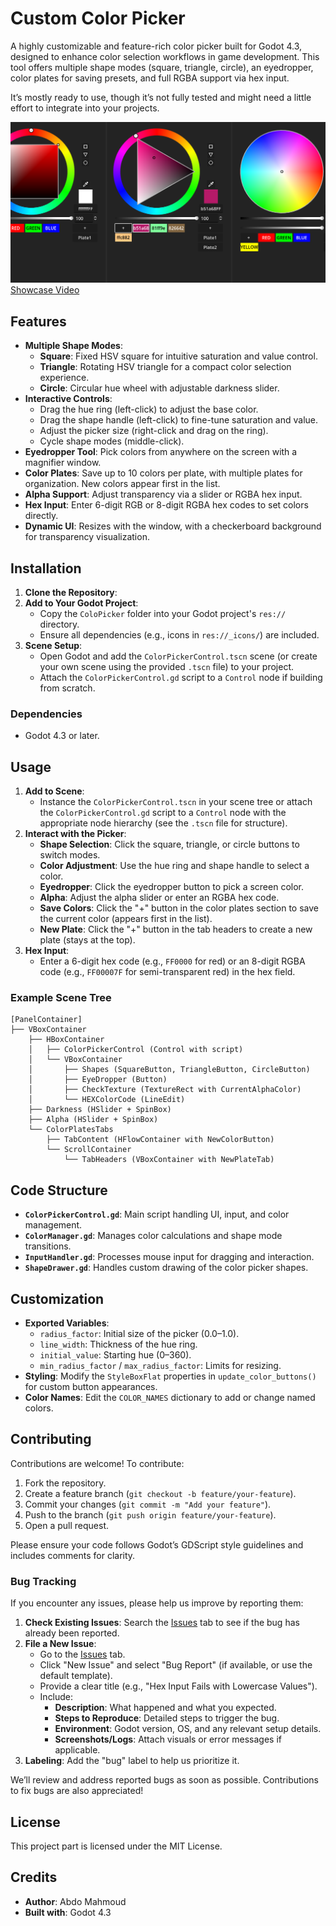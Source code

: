 # Custom Color Picker

A highly customizable and feature-rich color picker built for Godot 4.3, designed to enhance color selection workflows in game development. This tool offers multiple shape modes (square, triangle, circle), an eyedropper, color plates for saving presets, and full RGBA support via hex input.

It’s mostly ready to use, though it’s not fully tested and might need a little effort to integrate into your projects.

![Color Picker Screenshot](Screenshot.png)
[Showcase Video](https://youtu.be/c6Adz4VlqQE?feature=shared)
## Features

- **Multiple Shape Modes**:
  - **Square**: Fixed HSV square for intuitive saturation and value control.
  - **Triangle**: Rotating HSV triangle for a compact color selection experience.
  - **Circle**: Circular hue wheel with adjustable darkness slider.
- **Interactive Controls**:
  - Drag the hue ring (left-click) to adjust the base color.
  - Drag the shape handle (left-click) to fine-tune saturation and value.
  - Adjust the picker size (right-click and drag on the ring).
  - Cycle shape modes (middle-click).
- **Eyedropper Tool**: Pick colors from anywhere on the screen with a magnifier window.
- **Color Plates**: Save up to 10 colors per plate, with multiple plates for organization. New colors appear first in the list.
- **Alpha Support**: Adjust transparency via a slider or RGBA hex input.
- **Hex Input**: Enter 6-digit RGB or 8-digit RGBA hex codes to set colors directly.
- **Dynamic UI**: Resizes with the window, with a checkerboard background for transparency visualization.

## Installation

1. **Clone the Repository**:
2. **Add to Your Godot Project**:
   - Copy the `ColoPicker` folder into your Godot project's `res://` directory.
   - Ensure all dependencies (e.g., icons in `res://_icons/`) are included.
3. **Scene Setup**:
   - Open Godot and add the `ColorPickerControl.tscn` scene (or create your own scene using the provided `.tscn` file) to your project.
   - Attach the `ColorPickerControl.gd` script to a `Control` node if building from scratch.

### Dependencies
- Godot 4.3 or later.

## Usage

1. **Add to Scene**:
   - Instance the `ColorPickerControl.tscn` in your scene tree or attach the `ColorPickerControl.gd` script to a `Control` node with the appropriate node hierarchy (see the `.tscn` file for structure).
2. **Interact with the Picker**:
   - **Shape Selection**: Click the square, triangle, or circle buttons to switch modes.
   - **Color Adjustment**: Use the hue ring and shape handle to select a color.
   - **Eyedropper**: Click the eyedropper button to pick a screen color.
   - **Alpha**: Adjust the alpha slider or enter an RGBA hex code.
   - **Save Colors**: Click the "+" button in the color plates section to save the current color (appears first in the list).
   - **New Plate**: Click the "+" button in the tab headers to create a new plate (stays at the top).
3. **Hex Input**:
   - Enter a 6-digit hex code (e.g., `FF0000` for red) or an 8-digit RGBA code (e.g., `FF00007F` for semi-transparent red) in the hex field.

### Example Scene Tree
```plaintext
[PanelContainer]
├── VBoxContainer
    ├── HBoxContainer
    │   ├── ColorPickerControl (Control with script)
    │   └── VBoxContainer
    │       ├── Shapes (SquareButton, TriangleButton, CircleButton)
    │       ├── EyeDropper (Button)
    │       ├── CheckTexture (TextureRect with CurrentAlphaColor)
    │       └── HEXColorCode (LineEdit)
    ├── Darkness (HSlider + SpinBox)
    ├── Alpha (HSlider + SpinBox)
    └── ColorPlatesTabs
        ├── TabContent (HFlowContainer with NewColorButton)
        └── ScrollContainer
            └── TabHeaders (VBoxContainer with NewPlateTab)
```

## Code Structure

- **`ColorPickerControl.gd`**: Main script handling UI, input, and color management.
- **`ColorManager.gd`**: Manages color calculations and shape mode transitions.
- **`InputHandler.gd`**: Processes mouse input for dragging and interaction.
- **`ShapeDrawer.gd`**: Handles custom drawing of the color picker shapes.

## Customization

- **Exported Variables**:
  - `radius_factor`: Initial size of the picker (0.0–1.0).
  - `line_width`: Thickness of the hue ring.
  - `initial_value`: Starting hue (0–360).
  - `min_radius_factor` / `max_radius_factor`: Limits for resizing.
- **Styling**: Modify the `StyleBoxFlat` properties in `update_color_buttons()` for custom button appearances.
- **Color Names**: Edit the `COLOR_NAMES` dictionary to add or change named colors.

## Contributing

Contributions are welcome! To contribute:

1. Fork the repository.
2. Create a feature branch (`git checkout -b feature/your-feature`).
3. Commit your changes (`git commit -m "Add your feature"`).
4. Push to the branch (`git push origin feature/your-feature`).
5. Open a pull request.

Please ensure your code follows Godot’s GDScript style guidelines and includes comments for clarity.

### Bug Tracking

If you encounter any issues, please help us improve by reporting them:

1. **Check Existing Issues**: Search the [Issues](https://github.com/yourusername/godot-custom-color-picker/issues) tab to see if the bug has already been reported.
2. **File a New Issue**:
   - Go to the [Issues](https://github.com/yourusername/godot-custom-color-picker/issues) tab.
   - Click "New Issue" and select "Bug Report" (if available, or use the default template).
   - Provide a clear title (e.g., "Hex Input Fails with Lowercase Values").
   - Include:
     - **Description**: What happened and what you expected.
     - **Steps to Reproduce**: Detailed steps to trigger the bug.
     - **Environment**: Godot version, OS, and any relevant setup details.
     - **Screenshots/Logs**: Attach visuals or error messages if applicable.
3. **Labeling**: Add the "bug" label to help us prioritize it.

We’ll review and address reported bugs as soon as possible. Contributions to fix bugs are also appreciated!

## License

This project part is licensed under the MIT License.

## Credits

- **Author**: Abdo Mahmoud
- **Built with**: Godot 4.3
